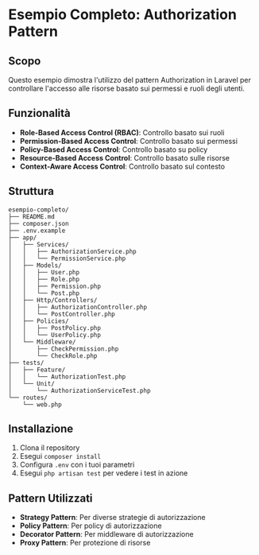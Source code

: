 # Esempio Completo: Authorization Pattern

## Scopo

Questo esempio dimostra l'utilizzo del pattern Authorization in Laravel per controllare l'accesso alle risorse basato sui permessi e ruoli degli utenti.

## Funzionalità

- **Role-Based Access Control (RBAC)**: Controllo basato sui ruoli
- **Permission-Based Access Control**: Controllo basato sui permessi
- **Policy-Based Access Control**: Controllo basato su policy
- **Resource-Based Access Control**: Controllo basato sulle risorse
- **Context-Aware Access Control**: Controllo basato sul contesto

## Struttura

```
esempio-completo/
├── README.md
├── composer.json
├── .env.example
├── app/
│   ├── Services/
│   │   ├── AuthorizationService.php
│   │   └── PermissionService.php
│   ├── Models/
│   │   ├── User.php
│   │   ├── Role.php
│   │   ├── Permission.php
│   │   └── Post.php
│   ├── Http/Controllers/
│   │   ├── AuthorizationController.php
│   │   └── PostController.php
│   ├── Policies/
│   │   ├── PostPolicy.php
│   │   └── UserPolicy.php
│   └── Middleware/
│       ├── CheckPermission.php
│       └── CheckRole.php
├── tests/
│   ├── Feature/
│   │   └── AuthorizationTest.php
│   └── Unit/
│       └── AuthorizationServiceTest.php
└── routes/
    └── web.php
```

## Installazione

1. Clona il repository
2. Esegui `composer install`
3. Configura `.env` con i tuoi parametri
4. Esegui `php artisan test` per vedere i test in azione

## Pattern Utilizzati

- **Strategy Pattern**: Per diverse strategie di autorizzazione
- **Policy Pattern**: Per policy di autorizzazione
- **Decorator Pattern**: Per middleware di autorizzazione
- **Proxy Pattern**: Per protezione di risorse
